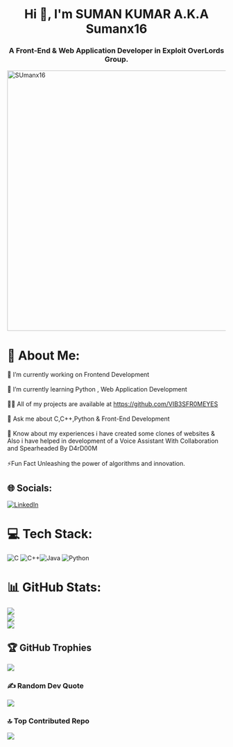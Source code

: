 <h1 align="center">Hi 👋, I'm SUMAN KUMAR A.K.A Sumanx16 </h1>
<h3 align="center">A Front-End & Web Application Developer in Exploit OverLords Group. </h3>
<img src="https://github.com/VIB3SFR0MEYES/Resources_Vib3s/blob/main/SUman.jpeg" alt="SUmanx16" width="600" style="vertical-align: bottom;">

# 💫 About Me:
🔭 I’m currently working on Frontend Development<br><br>🌱 I’m currently learning Python , Web Application Development <br><br>👨‍💻 All of my projects are available at https://github.com/VIB3SFR0MEYES<br><br>💬 Ask me about C,C++,Python & Front-End Development<br><br>📄 Know about my experiences i have created some clones of websites & Also i have helped in development of a Voice Assistant With Collaboration and Spearheaded By D4rD00M <br><br>⚡Fun Fact Unleashing the power of algorithms and innovation.




## 🌐 Socials:
[![LinkedIn](https://img.shields.io/badge/LinkedIn-%230077B5.svg?logo=linkedin&logoColor=white)](https://www.linkedin.com/in/suman-kumar-34b031252/)

# 💻 Tech Stack:
![C](https://img.shields.io/badge/c-%2300599C.svg?style=for-the-badge&logo=c&logoColor=white) ![C++](https://img.shields.io/badge/c++-%2300599C.svg?style=for-the-badge&logo=c%2B%2B&logoColor=white)![Java](https://img.shields.io/badge/java-%23ED8B00.svg?style=for-the-badge&logo=java&logoColor=white) ![Python](https://img.shields.io/badge/python-3670A0?style=for-the-badge&logo=python&logoColor=ffdd54) 
# 📊 GitHub Stats:
![](https://github-readme-stats.vercel.app/api?username=VIB3SFR0MEYES&theme=dracula&hide_border=false&include_all_commits=true&count_private=true)<br/>
![](https://github-readme-streak-stats.herokuapp.com/?user=VIB3SFR0MEYES&theme=dracula&hide_border=false)<br/>
![](https://github-readme-stats.vercel.app/api/top-langs/?username=VIB3SFR0MEYES&theme=dracula&hide_border=false&include_all_commits=true&count_private=true&layout=compact)

## 🏆 GitHub Trophies
![](https://github-profile-trophy.vercel.app/?username=VIB3SFR0MEYES&theme=gruvbox&no-frame=false&no-bg=false&margin-w=4)

### ✍️ Random Dev Quote
![](https://quotes-github-readme.vercel.app/api?type=horizontal&theme=gruvbox)

### 🔝 Top Contributed Repo
![](https://github-contributor-stats.vercel.app/api?username=VIB3SFR0MEYES&limit=5&theme=dracula&combine_all_yearly_contributions=true)
